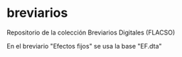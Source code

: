 # breviarios
Repositorio de la colección Breviarios Digitales (FLACSO)

En el breviario "Efectos fijos" se usa la base "EF.dta"
